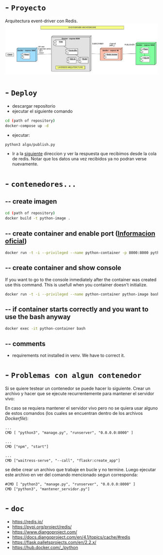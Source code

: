 # - `Proyecto`
Arquitectura event-driver con Redis.
![](documentacion/archi.jpeg)
# - `Deploy`
- descargar repositorio
- ejecutar el siguiente comando
```bash
cd (path of repository)
docker-compose up -d
```
- ejecutar:
```bash
python3 algo/publish.py
```
- Ir a la [siguiente](http://127.0.0.1:8000/app/pu) direccion y ver la respuesta que recibimos desde la cola de redis. Notar que los datos una vez recibidos ya no podran verse nuevamente.

# - `contenedores...`
## -- create imagen
```bash
cd (path of repository)
docker build -t python-image .
```
## -- create container and enable port ([Informacion oficial](https://docs.docker.com/engine/reference/commandline/run/#full-container-capabilities---privileged))
```bash
docker run -t -i --privileged --name python-container -p 8000:8000 python-image
```
## -- create container and show console
If you want to go to the console inmediately after the container was created use
this command. This is usefull when you container doesn't initialize.
```bash
docker run -t -i --privileged --name python-container python-image bash
```
## -- if container starts correctly and you want to use the bash anyway
```bash
docker exec -it python-container bash
```
## -- comments
- requirements not installed in venv. We have to correct it.

# - `Problemas con algun contenedor`
Si se quiere testear un contenedor se puede hacer lo siguiente. Crear un archivo y hacer que se ejecute recurrentemente para mantener el servidor vivo:

En caso se requiera mantener el servidor vivo pero no se quiera usar alguno de estos comandos (los cuales se encuentran dentro de los archivos _Dockerfile_):

```docker
...
CMD [ "python3", "manage.py", "runserver", "0.0.0.0:8000" ]
```
```docker
...
CMD ["npm", "start"]
```
```docker
...
CMD ["waitress-serve", "--call", "flaskr:create_app"]
```

se debe crear un archivo que trabaje en bucle y no termine. Luego ejecutar este archivo en ver del comando mencionado segun corresponda:
```docker
#CMD [ "python3", "manage.py", "runserver", "0.0.0.0:8000" ]
CMD ["python3", "mantener_servidor.py"]
```
# - `doc`
- https://redis.io/
- https://pypi.org/project/redis/
- https://www.djangoproject.com/
- https://docs.djangoproject.com/en/4.1/topics/cache/#redis
- https://flask.palletsprojects.com/en/2.2.x/
- https://hub.docker.com/_/python

